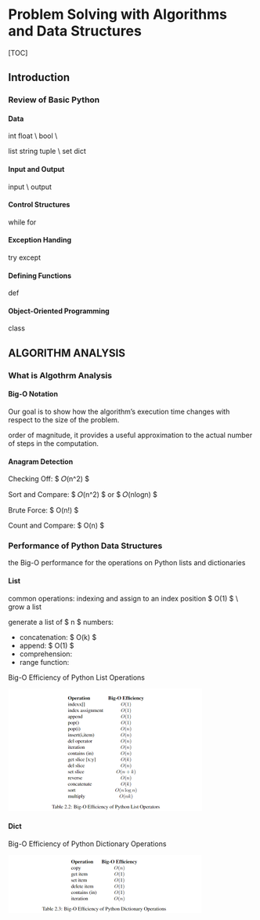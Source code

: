 # Problem Solving with Algorithms and Data Structures

[TOC]

## Introduction
### Review of Basic Python
#### Data
int float \ bool \ 

list string tuple \ set dict

#### Input and Output
input \ output

#### Control Structures
while for

#### Exception Handing
try except

#### Defining Functions
def 

#### Object-Oriented Programming
class

## ALGORITHM ANALYSIS
### What is Algothrm Analysis
#### Big-O Notation
Our goal is to show how the algorithm’s execution time changes
with respect to the size of the problem.

order of magnitude, it provides a useful approximation to the actual number of steps in the computation.

#### Anagram Detection
Checking Off: $ 𝑂(n^2) $

Sort and Compare: $ 𝑂(n^2) $ or $ 𝑂(nlogn) $

Brute Force: $ O(n!) $

Count and Compare: $ O(n) $

### Performance of Python Data Structures
the Big-O performance for the operations on Python lists and dictionaries
#### List
common operations: indexing and assign to an index position $ O(1) $ \ grow a list 

generate a list of $ n $ numbers: 
* concatenation: $ O(k) $
* append: $ O(1) $
* comprehension: 
* range function: 

Big-O Efficiency of Python List Operations

<img src="./figures/Big-O Efficiency of Python List Operations.png" alt="image-20211009160325627" style="zoom:50%;" />

#### Dict
Big-O Efficiency of Python Dictionary Operations

<img src="./figures/Big-O Efficiency of Python Dictionary Operations.png" alt="image-20211009170052665" style="zoom:50%;" />











